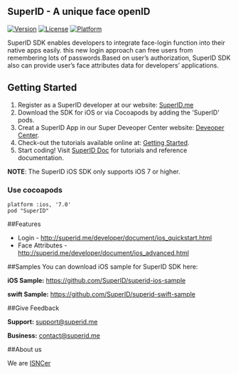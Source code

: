 ## SuperID - A unique face openID


[![Version](https://img.shields.io/cocoapods/v/SuperID.svg?style=flat)](http://cocoapods.org/pods/SuperID)
[![License](https://img.shields.io/cocoapods/l/SuperID.svg?style=flat)](http://cocoapods.org/pods/SuperID)
[![Platform](https://img.shields.io/cocoapods/p/SuperID.svg?style=flat)](http://cocoapods.org/pods/SuperID)

SuperID SDK enables developers to integrate face-login function into their native apps easily. this new login approach can free users from remembering lots of passwords.Based on user’s authorization, SuperID SDK also can provide user’s face attributes data for developers’ applications. 




## Getting Started

1. Register as a SuperID developer at our website: [SuperID.me](http://superid.me)
2. Download the SDK for iOS or via Cocoapods by adding the 'SuperID' pods.
3. Creat a SuperID App in our Super Deveoper Center website: [Deveoper Center](https://center.superid.me/developer/login/).
4. Check-out the tutorials available online at: [Getting Started](http://superid.me/developer/developer.html).
6. Start coding! Visit [SuperID Doc](http://superid.me/document/ios_quickstart.html) for tutorials and reference documentation.

**NOTE**: The SuperID iOS SDK only supports iOS 7 or higher. 

### Use cocoapods 

```
platform :ios, '7.0'
pod "SuperID"
```


##Features

* Login - http://superid.me/developer/document/ios_quickstart.html
* Face Attributes - http://superid.me/developer/document/ios_advanced.html

##Samples
You can download iOS sample for SuperID SDK here:

**iOS Sample:**   https://github.com/SuperID/superid-ios-sample

**swift Sample:** https://github.com/SuperID/superid-swift-sample

  
##Give Feedback

**Support:**  support@superid.me

**Business:** contact@superid.me

##About us

We are [ISNCer](http://superid.me/team.html)


